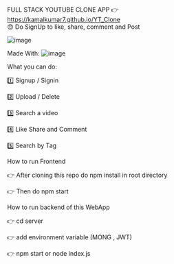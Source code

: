 
FULL STACK YOUTUBE CLONE APP
👉  https://kamalkumar7.github.io/YT_Clone        
😊  Do SignUp to like, share, comment and Post 

![image](https://user-images.githubusercontent.com/78609121/228967524-0ac2ce44-850b-4cb0-bae3-df243f44dcf6.png)



Made With:
![image](https://user-images.githubusercontent.com/78609121/228961201-a790fc49-3a05-4a35-8af6-25c10a4ed8eb.png)

What you can do:

1️⃣ Signup / Signin 

2️⃣ Upload / Delete 

3️⃣ Search a video

4️⃣ Like Share and Comment

5️⃣ Search by Tag




How to run Frontend

👉 After cloning this repo do npm install in root directory

👉 Then do npm start



How to run backend of this WebApp

👉 cd server

👉 add environment variable (MONG , JWT)

👉 npm start or node index.js







 



